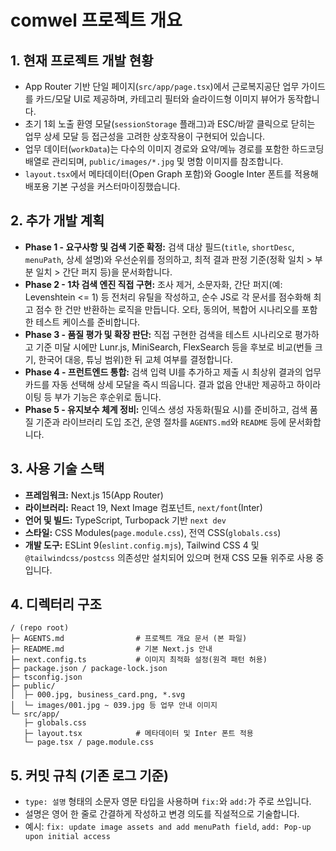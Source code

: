 ﻿# comwel 프로젝트 개요

## 1. 현재 프로젝트 개발 현황
- App Router 기반 단일 페이지(`src/app/page.tsx`)에서 근로복지공단 업무 가이드를 카드/모달 UI로 제공하며, 카테고리 필터와 슬라이드형 이미지 뷰어가 동작합니다.
- 초기 1회 노출 환영 모달(`sessionStorage` 플래그)과 ESC/바깥 클릭으로 닫히는 업무 상세 모달 등 접근성을 고려한 상호작용이 구현되어 있습니다.
- 업무 데이터(`workData`)는 다수의 이미지 경로와 요약/메뉴 경로를 포함한 하드코딩 배열로 관리되며, `public/images/*.jpg` 및 명함 이미지를 참조합니다.
- `layout.tsx`에서 메타데이터(Open Graph 포함)와 Google Inter 폰트를 적용해 배포용 기본 구성을 커스터마이징했습니다.

## 2. 추가 개발 계획
- **Phase 1 - 요구사항 및 검색 기준 확정:** 검색 대상 필드(`title`, `shortDesc`, `menuPath`, 상세 설명)와 우선순위를 정의하고, 최적 결과 판정 기준(정확 일치 > 부분 일치 > 간단 퍼지 등)을 문서화합니다.
- **Phase 2 - 1차 검색 엔진 직접 구현:** 조사 제거, 소문자화, 간단 퍼지(예: Levenshtein <= 1) 등 전처리 유틸을 작성하고, 순수 JS로 각 문서를 점수화해 최고 점수 한 건만 반환하는 로직을 만듭니다. 오타, 동의어, 복합어 시나리오를 포함한 테스트 케이스를 준비합니다.
- **Phase 3 - 품질 평가 및 확장 판단:** 직접 구현한 검색을 테스트 시나리오로 평가하고 기준 미달 시에만 Lunr.js, MiniSearch, FlexSearch 등을 후보로 비교(번들 크기, 한국어 대응, 튜닝 범위)한 뒤 교체 여부를 결정합니다.
- **Phase 4 - 프런트엔드 통합:** 검색 입력 UI를 추가하고 제출 시 최상위 결과의 업무 카드를 자동 선택해 상세 모달을 즉시 띄웁니다. 결과 없음 안내만 제공하고 하이라이팅 등 부가 기능은 후순위로 둡니다.
- **Phase 5 - 유지보수 체계 정비:** 인덱스 생성 자동화(필요 시)를 준비하고, 검색 품질 기준과 라이브러리 도입 조건, 운영 절차를 `AGENTS.md`와 `README` 등에 문서화합니다.

## 3. 사용 기술 스택
- **프레임워크:** Next.js 15(App Router)
- **라이브러리:** React 19, Next Image 컴포넌트, `next/font`(Inter)
- **언어 및 빌드:** TypeScript, Turbopack 기반 `next dev`
- **스타일:** CSS Modules(`page.module.css`), 전역 CSS(`globals.css`)
- **개발 도구:** ESLint 9(`eslint.config.mjs`), Tailwind CSS 4 및 `@tailwindcss/postcss` 의존성만 설치되어 있으며 현재 CSS 모듈 위주로 사용 중입니다.

## 4. 디렉터리 구조
```
/ (repo root)
├─ AGENTS.md                # 프로젝트 개요 문서 (본 파일)
├─ README.md                # 기본 Next.js 안내
├─ next.config.ts           # 이미지 최적화 설정(원격 패턴 허용)
├─ package.json / package-lock.json
├─ tsconfig.json
├─ public/
│  ├─ 000.jpg, business_card.png, *.svg
│  └─ images/001.jpg ~ 039.jpg 등 업무 안내 이미지
└─ src/app/
   ├─ globals.css
   ├─ layout.tsx            # 메타데이터 및 Inter 폰트 적용
   └─ page.tsx / page.module.css
```

## 5. 커밋 규칙 (기존 로그 기준)
- `type: 설명` 형태의 소문자 영문 타입을 사용하며 `fix:`와 `add:`가 주로 쓰입니다.
- 설명은 영어 한 줄로 간결하게 작성하고 변경 의도를 직설적으로 기술합니다.
- 예시: `fix: update image assets and add menuPath field`, `add: Pop-up upon initial access`
